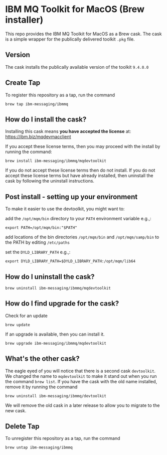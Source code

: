 # IBM MQ Toolkit for MacOS (Brew installer)
This repo provides the IBM MQ Toolkit for MacOS as a Brew cask.
The cask is a simple wrapper for the publically delivered toolkit `.pkg` file.


## Version
The cask installs the publically available version of the toolkit `9.4.0.0`

## Create Tap
To register this repository as a tap, run the command

```
brew tap ibm-messaging/ibmmq
```

## How do I install the cask?
Installing this cask means **you have accepted the license** at:
https://ibm.biz/mqdevmacclient

If you accept these license terms, then you may proceed with the install by running the command:

```
brew install ibm-messaging/ibmmq/mqdevtoolkit
```

If you do not accept these license terms then do not install. If you do not accept these license terms but have already installed, then uninstall the cask by following the uninstall instructions.   

## Post install - setting up your environment

To make it easier to use the devtoolkit, you might want to:

add the `/opt/mqm/bin` directory to your `PATH` environment variable e.g.,:

```
export PATH=/opt/mqm/bin:"$PATH"
```

add locations of the bin directories `/opt/mqm/bin` and `/opt/mqm/samp/bin` to the PATH by editing `/etc/paths`

set the `DYLD_LIBRARY_PATH` e.g.,:

```
export DYLD_LIBRARY_PATH=$DYLD_LIBRARY_PATH:/opt/mqm/lib64
```

## How do I uninstall the cask?

```
brew uninstall ibm-messaging/ibmmq/mqdevtoolkit
```


## How do I find upgrade for the cask?
Check for an update 

```
brew update
```

If an upgrade is available, then you can install it. 

```
brew upgrade ibm-messaging/ibmmq/mqdevtoolkit
```

## What's the other cask?
The eagle eyed of you will notice that there is a second cask `devtoolkit`. We changed the name to `mqdevtoolkit` to make it stand out when you run the command `brew list`. If you have the cask with the old name installed, remove it by running the command

```
brew uninstall ibm-messaging/ibmmq/devtoolkit
```

We will remove the old cask in a later release to allow you to migrate to the new cask.

## Delete Tap
To unregister this repository as a tap, run the command

```
brew untap ibm-messaging/ibmmq
```
